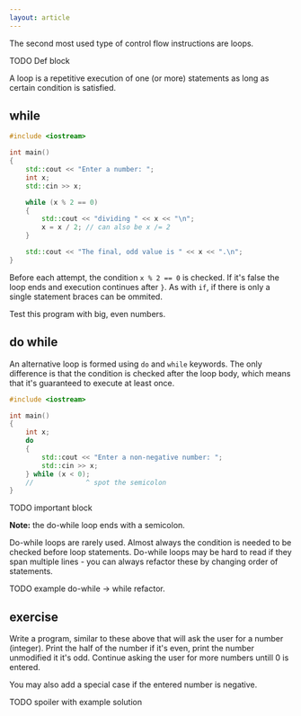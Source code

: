 ```yaml
---
layout: article
---
```


The second most used type of control flow instructions are loops.

TODO Def block

A loop is a repetitive execution of one (or more) statements as long as certain condition is satisfied.

## while

```c++
#include <iostream>

int main()
{
    std::cout << "Enter a number: ";
    int x;
    std::cin >> x;

    while (x % 2 == 0)
    {
        std::cout << "dividing " << x << "\n";
        x = x / 2; // can also be x /= 2
    }

    std::cout << "The final, odd value is " << x << ".\n";
}
```

Before each attempt, the condition `x % 2 == 0` is checked. If it's false the loop ends and execution continues after `}`. As with `if`, if there is only a single statement braces can be ommited.

Test this program with big, even numbers.

## do while

An alternative loop is formed using `do` and `while` keywords. The only difference is that the condition is checked after the loop body, which means that it's guaranteed to execute at least once.

```c++
#include <iostream>

int main()
{
    int x;
    do
    {
        std::cout << "Enter a non-negative number: ";
        std::cin >> x;
    } while (x < 0);
    //             ^ spot the semicolon
}
```

TODO important block

**Note:** the do-while loop ends with a semicolon.

<div class="note info">

Do-while loops are rarely used. Almost always the condition is needed to be checked before loop statements. Do-while loops may be hard to read if they span multiple lines - you can always refactor these by changing order of statements.
</div>

TODO example do-while -> while refactor.

## exercise

Write a program, similar to these above that will ask the user for a number (integer). Print the half of the number if it's even, print the number unmodified it it's odd. Continue asking the user for more numbers untill 0 is entered.

You may also add a special case if the entered number is negative.

TODO spoiler with example solution
